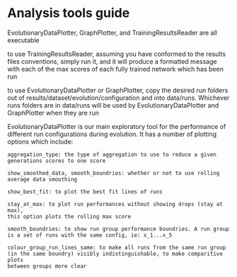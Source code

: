 # Analysis tools guide

EvolutionaryDataPlotter, GraphPlotter, and TrainingResultsReader 
are all executable

to use TrainingResultsReader, assuming you have conformed to the results files 
conventions, simply run it, and it will produce a formatted message with each of 
the max scores of each fully trained network which has been run

to use EvolutionaryDataPlotter or GraphPlotter, copy the desired run 
folders out of results/dataset/evolution/configuration and into data/runs.
Whichever runs folders are in data/runs will be used by EvolutionaryDataPlotter 
and GraphPlotter when they are run


EvolutionaryDataPlotter is our main exploratory tool for the performance of 
different run configurations during evolution. It has a number of plotting 
options which include: 

    aggregation_type: the type of aggregation to use to reduce a given 
    generations scores to one score
    
    show_smoothed_data, smooth_boundries: whether or not to use rolling 
    average data smoothing
    
    show_best_fit: to plot the best fit lines of runs
    
    stay_at_max: to plot run performances without showing drops (stay at max), 
    this option plots the rolling max score
    
    smooth_boundries: to show run group performance boundries. A run group 
    is a set of runs with the same config, ie: x_1...x_5
    
    colour_group_run_lines_same: to make all runs from the same run group 
    (in the same boundry) visibly indistinguishable, to make comparitive plots
    between groups more clear
